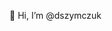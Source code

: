 👋 Hi, I’m @dszymczuk

<!---👀 I’m interested in ...
🌱 I’m currently learning ...

💞️ I’m looking to collaborate on ...
📫 How to reach me ...
--->
<!---
dszymczuk/dszymczuk is a ✨ special ✨ repository because its `README.md` (this file) appears on your GitHub profile.
You can click the Preview link to take a look at your changes.
--->
